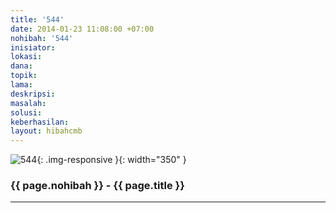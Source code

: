 ```yaml
---
title: '544'
date: 2014-01-23 11:08:00 +07:00
nohibah: '544'
inisiator:
lokasi:
dana:
topik:
lama:
deskripsi:
masalah:
solusi:
keberhasilan:
layout: hibahcmb
---
```


![544](/static/img/hibahcmb/544.png){: .img-responsive }{: width="350" }

### {{ page.nohibah }} - {{ page.title }}

---
